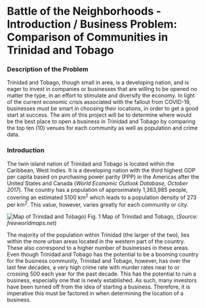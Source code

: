 # Battle of the Neighborhoods - Introduction / Business Problem: Comparison of Communities in Trinidad and Tobago

### Description of the Problem
Trinidad and Tobago, though small in area, is a developing nation, and is eager to invest in companies or businesses that are willing to be opened no matter the type, in an effort to stimulate and diversify the economy. In light of the current economic crisis associated with the fallout from COVID-19, businesses must be smart in choosing their locations, in order to get a good start at success. The aim of this project will be to determine where would be the best place to open a business in Trinidad and Tobago by comparing the top ten (10) venues for each community as well as population and crime data.

### Introduction
The twin island nation of Trinidad and Tobago is located within the Caribbean, West Indies. It is a developing nation with the third highest GDP per capita based on purchasing power parity (PPP) in the Americas after the United States and Canada (_World Economic Outlook Database, October 2017_). The country has a population of approximately 1,363,985 people, covering an estimated 5100 km<sup>2</sup> which leads to a population density of 273 per km<sup>2</sup>. This value, however, varies greatly for each community or city. 

![Map of Trinidad and Tobago)](https://www.freeworldmaps.net/centralamerica/trinidad/trinidadtobago-map.jpg)
Fig. 1 Map of Trinidad and Tobago, (_Source: freeworldmaps.net_)

The majority of the population within Trinidad (the larger of the two), lies within the more urban areas located in the western part of the country. These also correspond to a higher number of businesses in these areas. Even though Trinidad and Tobago has the potential to be a booming country for the business community, Trinidad and Tobago, however, has over the last few decades, a very high crime rate with murder rates near to or crossing 500 each year for the past decade. This has the potential to ruin a business, especially one that is newly established. As such, many investors have been turned off from the idea of starting a business. Therefore, it is imperative this must be factored in when determining the location of a business.
